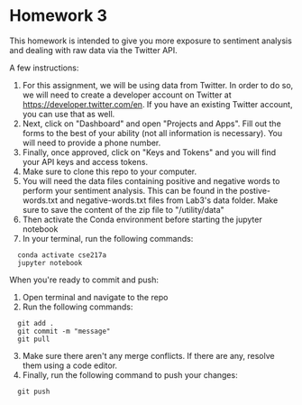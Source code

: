 # Homework 3

This homework is intended to give you more exposure to sentiment analysis and dealing with raw data via the Twitter API.

A few instructions:

1. For this assignment, we will be using data from Twitter. In order to do so, we will need to create a developer account on Twitter at https://developer.twitter.com/en. If you have an existing Twitter account, you can use that as well. 
2. Next, click on "Dashboard" and open "Projects and Apps". Fill out the forms to the best of your ability (not all information is necessary). You will need to provide a phone number. 
3. Finally, once approved, click on "Keys and Tokens" and you will find your API keys and access tokens.
4. Make sure to clone this repo to your computer. 
5. You will need the data files containing positive and negative words to perform your sentiment analysis. This can be found in the postive-words.txt and negative-words.txt files from Lab3's data folder. Make sure to save the content of the zip file to "/utility/data"
6. Then activate the Conda environment before starting the jupyter notebook
7. In your terminal, run the following commands:
  ```console 
    conda activate cse217a
    jupyter notebook
  ```

When you're ready to commit and push:
1. Open terminal and navigate to the repo
2. Run the following commands:
  ```console 
    git add .
    git commit -m "message"
    git pull
  ```
3. Make sure there aren't any merge conflicts. If there are any, resolve them using a code editor. 
4. Finally, run the following command to push your changes: 
  ```console 
    git push
  ```
